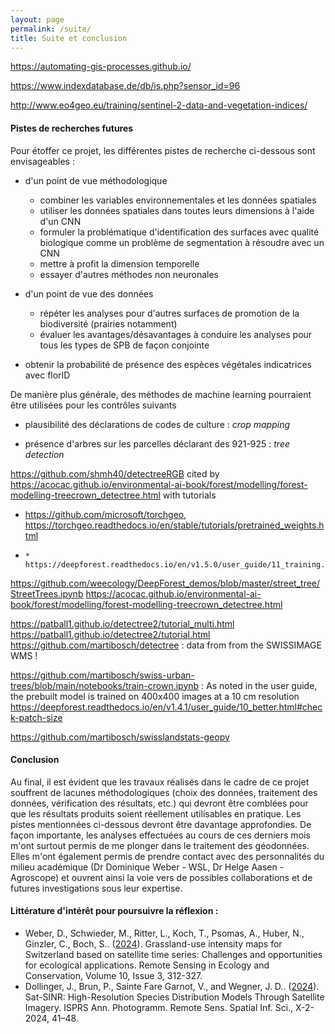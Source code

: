 ```yaml
---
layout: page
permalink: /suite/
title: Suite et conclusion
---
```




https://automating-gis-processes.github.io/

https://www.indexdatabase.de/db/is.php?sensor_id=96


http://www.eo4geo.eu/training/sentinel-2-data-and-vegetation-indices/

#### Pistes de recherches futures

Pour étoffer ce projet, les différentes pistes de recherche ci-dessous sont envisageables :

* d'un point de vue méthodologique
    * combiner les variables environnementales et les données spatiales
    * utiliser les données spatiales dans toutes leurs dimensions à l'aide d'un CNN
    * formuler la problématique d'identification des surfaces avec qualité biologique comme un problème de segmentation à résoudre avec un CNN
    * mettre à profit la dimension temporelle
    * essayer d'autres méthodes non neuronales

* d'un point de vue des données
    * répéter les analyses pour d'autres surfaces de promotion de la biodiversité (prairies notamment)
    * évaluer les avantages/désavantages à conduire les analyses pour tous les types de SPB de façon conjointe

* obtenir la probabilité de présence des espèces végétales indicatrices avec florID


De manière plus générale, des méthodes de machine learning pourraient être utilisées pour les contrôles suivants

* plausibilité des déclarations de codes de culture : *crop mapping*


* présence d'arbres sur les parcelles déclarant des 921-925 : *tree detection*

https://github.com/shmh40/detectreeRGB cited by https://acocac.github.io/environmental-ai-book/forest/modelling/forest-modelling-treecrown_detectree.html with tutorials


* https://github.com/microsoft/torchgeo, https://torchgeo.readthedocs.io/en/stable/tutorials/pretrained_weights.html
* 
      * https://deepforest.readthedocs.io/en/v1.5.0/user_guide/11_training.html
https://github.com/weecology/DeepForest_demos/blob/master/street_tree/StreetTrees.ipynb
https://acocac.github.io/environmental-ai-book/forest/modelling/forest-modelling-treecrown_detectree.html

  https://patball1.github.io/detectree2/tutorial_multi.html  
https://patball1.github.io/detectree2/tutorial.html
https://github.com/martibosch/detectree : data from from the SWISSIMAGE WMS !

https://github.com/martibosch/swiss-urban-trees/blob/main/notebooks/train-crown.ipynb :
As noted in the user guide, the prebuilt model is trained on 400x400 images at a 10 cm resolution https://deepforest.readthedocs.io/en/v1.4.1/user_guide/10_better.html#check-patch-size

https://github.com/martibosch/swisslandstats-geopy

#### Conclusion

Au final, il est évident que les travaux réalisés dans le cadre de ce projet souffrent de lacunes méthodologiques (choix des données, traitement des données, vérification des résultats, etc.) qui devront être comblées pour que les résultats produits soient réellement utilisables en pratique. Les pistes mentionnées ci-dessous devront être davantage approfondies. De façon importante, les analyses effectuées au cours de ces derniers mois m'ont surtout permis de me plonger dans le traitement des géodonnées. Elles m'ont également permis de prendre contact avec des personnalités du milieu académique (Dr Dominique Weber - WSL, Dr Helge Aasen - Agroscope) et ouvrent ainsi la voie vers de possibles collaborations et de futures investigations sous leur expertise.

#### Littérature d'intérêt pour poursuivre la réflexion :

* Weber, D., Schwieder, M., Ritter, L., Koch, T., Psomas, A., Huber, N., Ginzler, C., Boch, S.. ([2024](https://doi.org/10.1002/rse2.372)). Grassland-use intensity maps for Switzerland based on satellite time series: Challenges and opportunities for ecological applications. Remote Sensing in Ecology and Conservation, Volume 10, Issue 3, 312-327.
* Dollinger, J., Brun, P., Sainte Fare Garnot, V., and Wegner, J. D.. ([2024](https://doi.org/10.5194/isprs-annals-X-2-2024-41-2024)). Sat-SINR: High-Resolution Species Distribution Models Through Satellite Imagery. ISPRS Ann. Photogramm. Remote Sens. Spatial Inf. Sci., X-2-2024, 41–48.
